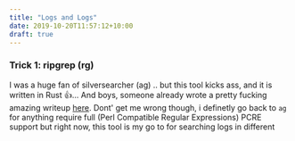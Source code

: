```yaml
---
title: "Logs and Logs"
date: 2019-10-20T11:57:12+10:00
draft: true
---
```


### Trick 1: ripgrep (rg)

I was a huge fan of silversearcher (ag) .. but this tool kicks ass, and it is written in Rust 👍... And boys, someone already wrote a pretty fucking amazing writeup [here](https://blog.burntsushi.net/ripgrep/). Dont' get me wrong though, i definetly go back to `ag` for anything require full (Perl Compatible Regular Expressions) PCRE support but right now, this tool is my go to for searching logs in different 